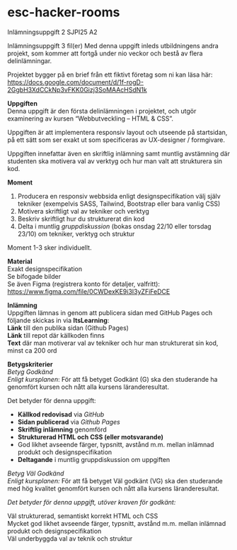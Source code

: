 # esc-hacker-rooms
Inlämningsuppgift 2 SJPI25 A2  

Inlämningsuppgift 3 fil(er)
Med denna uppgift inleds utbildningens andra projekt, som kommer att fortgå under nio veckor och bestå av flera delinlämningar.

Projektet bygger på en brief från ett fiktivt företag som ni kan läsa här: https://docs.google.com/document/d/1f-rogD-2GgbH3XdCCkNp3vFKK0Gizj3SoMAAcHSdN1k

__Uppgiften__  
Denna uppgift är den första delinlämningen i projektet, och utgör examinering av kursen “Webbutveckling – HTML & CSS”.

Uppgiften är att implementera responsiv layout och utseende på startsidan, på ett sätt som ser exakt ut som specificeras av UX-designer / formgivare.

Uppgiften innefattar även en skriftlig inlämning samt muntlig avstämning där studenten ska motivera val av verktyg och hur man valt att strukturera sin kod.

__Moment__  
1. Producera en responsiv webbsida enligt designspecifikation välj själv tekniker (exempelvis SASS, Tailwind, Bootstrap eller bara vanlig CSS)  
2. Motivera skriftligt val av tekniker och verktyg  
3. Beskriv skriftligt hur du strukturerat din kod  
4. Delta i muntlig _gruppdiskussion_ (bokas onsdag 22/10 eller torsdag 23/10) om tekniker, verktyg och struktur  

Moment 1-3 sker individuellt.

__Material__  
Exakt designspecifikation  
Se bifogade bilder  
Se även Figma (registrera konto för detaljer, valfritt):  
https://www.figma.com/file/0CWDexKE9i3I3yZFiFeDCE  

__Inlämning__  
Uppgiften lämnas in genom att publicera sidan med GitHub Pages och följande skickas in via __ItsLearning__:  
__Länk__ till den publika sidan (Github Pages)  
__Länk__ till repot där källkoden finns  
__Text__ där man motiverar val av tekniker och hur man strukturerat sin kod, minst ca 200 ord  

__Betygskriterier__  
_Betyg Godkänd_  
_Enligt kursplanen_: För att få betyget Godkänt (G) ska den studerande ha genomfört kursen och nått alla kursens läranderesultat.

Det betyder för denna uppgift:

- __Källkod redovisad__ via _GitHub_  
- __Sidan publicerad__ via _Github Pages_  
- __Skriftlig inlämning__ genomförd  
- __Strukturerad HTML och CSS (eller motsvarande)__  
- God likhet avseende färger, typsnitt, avstånd m.m. mellan inlämnad produkt och designspecifikation  
- __Deltagande__ i muntlig gruppdiskussion om uppgiften  

_Betyg Väl Godkänd_  
_Enligt kursplanen:_ För att få betyget Väl godkänt (VG) ska den studerande med hög kvalitet genomfört kursen och nått alla kursens läranderesultat.

_Det betyder för denna uppgift, utöver kraven för godkänt:_

Väl strukturerad, semantiskt korrekt HTML och CSS  
Mycket god likhet avseende färger, typsnitt, avstånd m.m. mellan inlämnad produkt och designspecifikation  
Väl underbyggda val av teknik och struktur  
